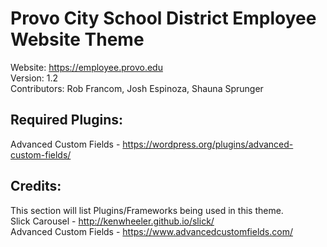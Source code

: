 # Provo City School District Employee Website Theme
Website: https://employee.provo.edu<br>
Version: 1.2<br>
Contributors: Rob Francom, Josh Espinoza, Shauna Sprunger<br>

## Required Plugins:
Advanced Custom Fields - https://wordpress.org/plugins/advanced-custom-fields/<br>

## Credits:
This section will list Plugins/Frameworks being used in this theme.<br>
Slick Carousel - http://kenwheeler.github.io/slick/<br>
Advanced Custom Fields - https://www.advancedcustomfields.com/<br>